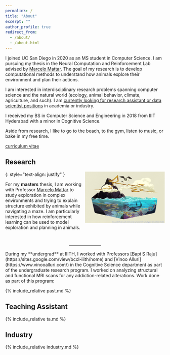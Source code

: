 ```yaml
---
permalink: /
title: "About"
excerpt: ""
author_profile: true
redirect_from: 
  - /about/
  - /about.html
---
```


I joined UC San Diego in 2020 as an MS student in Computer Science. I am pursuing my thesis in the Neural Computation and Reinforcement Lab advised by [Marcelo Mattar](https://mattarlab.ucsd.edu). The goal of my research is to develop computational methods to understand how animals explore their environment and plan their actions.

I am interested in interdisciplinary research problems spanning computer science and the natural world (ecology, animal behavior, climate, agriculture, and such). I am <u>currently looking for research assistant or data scientist positions</u> in academia or industry.

I received my BS in Computer Science and Engineering in 2018 from IIIT Hyderabad with a minor in Cognitive Science.

[//]: # (Visit [Past]&#40;past&#41; for more.)

Aside from research, I like to go to the beach, to the gym, listen to music, or bake in my free time.

[//]: # (Check out my [Bookshelf]&#40;bookshelf.md&#41; to know more.)

[curriculum vitae ](cv)


[//]: # (Research)
[//]: # (I am interested in interdisciplinary research problems spanning computer science and naturalistic world &#40;particularly ecology, ethology, and earth sciences&#41;. I like to use a combination of experimental, observational and computational approaches to understand and decipher hidden structure in the natural world.)

Research
--------

{: style="text-align: justify" }
<img src="/images/woot.jpeg" alt="pretty picture" width="50%" style="padding-left: 1%; float: right;">

For my **masters** thesis, I am working with Professor [Marcelo Mattar](https://mattarlab.ucsd.edu) to study exploration in complex environments and trying to explain structure exhibited by animals while navigating a maze. I am particularly interested in how reinforcement learning can be used to model exploration and planning in animals.
<br/>
<br/>
<br/>
<div><hr style="width:20%; margin: auto"></div>
<br/>
During my **undergrad** at IIITH, I worked with Professors [Bapi S Raju](https://sites.google.com/view/bccl-iiith/home) and [Vinoo Alluri](https://www.vinooalluri.com/) in the Cognitive Science department as part of the undergraduate research program. I worked on analyzing structural and functional MRI scans for any addiction-related alterations. Work done as part of this program:

{% include_relative past.md %}


Teaching Assistant
------------------
{% include_relative ta.md %}


Industry
--------
{% include_relative industry.md %}
